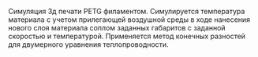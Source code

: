 Симуляция 3д печати PETG филаментом. Симулируется температура материала с учетом прилегающей воздушной среды в ходе нанесения нового слоя материала соплом заданных габаритов с заданной скоростью и температурой.
Применяется метод конечных разностей для двумерного уравнения теплопроводности.
